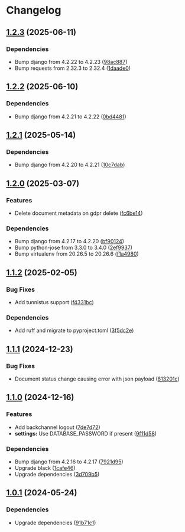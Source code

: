 # Changelog

## [1.2.3](https://github.com/City-of-Helsinki/atv/compare/atv-v1.2.2...atv-v1.2.3) (2025-06-11)


### Dependencies

* Bump django from 4.2.22 to 4.2.23 ([98ac887](https://github.com/City-of-Helsinki/atv/commit/98ac887d018248f00323e18fc3ecd9ffd32f5891))
* Bump requests from 2.32.3 to 2.32.4 ([1daade0](https://github.com/City-of-Helsinki/atv/commit/1daade012991df90c1e9e3b6b8be298bbc1c48dc))

## [1.2.2](https://github.com/City-of-Helsinki/atv/compare/atv-v1.2.1...atv-v1.2.2) (2025-06-10)


### Dependencies

* Bump django from 4.2.21 to 4.2.22 ([0bd4481](https://github.com/City-of-Helsinki/atv/commit/0bd4481e87cce88f9c6ab80ba6ed54da6c8df103))

## [1.2.1](https://github.com/City-of-Helsinki/atv/compare/atv-v1.2.0...atv-v1.2.1) (2025-05-14)


### Dependencies

* Bump django from 4.2.20 to 4.2.21 ([10c7dab](https://github.com/City-of-Helsinki/atv/commit/10c7daba4d19272ebecc9ff2fb9a3d1d8b6c8315))

## [1.2.0](https://github.com/City-of-Helsinki/atv/compare/atv-v1.1.2...atv-v1.2.0) (2025-03-07)


### Features

* Delete document metadata on gdpr delete ([fc6be14](https://github.com/City-of-Helsinki/atv/commit/fc6be140d65875b66b444c12fc89f78f996bdc81))


### Dependencies

* Bump django from 4.2.17 to 4.2.20 ([bf90124](https://github.com/City-of-Helsinki/atv/commit/bf90124346148bb5f6745e1163867e2fa31f177b))
* Bump python-jose from 3.3.0 to 3.4.0 ([2ef9937](https://github.com/City-of-Helsinki/atv/commit/2ef993742386c49d05832464622e36bc0b24e04a))
* Bump virtualenv from 20.26.5 to 20.26.6 ([f1a4980](https://github.com/City-of-Helsinki/atv/commit/f1a4980dda70603abce08b73de908694b0cd829e))

## [1.1.2](https://github.com/City-of-Helsinki/atv/compare/atv-v1.1.1...atv-v1.1.2) (2025-02-05)


### Bug Fixes

* Add tunnistus support ([f4331bc](https://github.com/City-of-Helsinki/atv/commit/f4331bcdf8d5a46731d27b5de88a12ae03c3bcdb))


### Dependencies

* Add ruff and migrate to pyproject.toml ([3f5dc2e](https://github.com/City-of-Helsinki/atv/commit/3f5dc2e31dad710abae8d362faa98566d414f872))

## [1.1.1](https://github.com/City-of-Helsinki/atv/compare/atv-v1.1.0...atv-v1.1.1) (2024-12-23)


### Bug Fixes

* Document status change causing error with json payload ([813201c](https://github.com/City-of-Helsinki/atv/commit/813201c5758f49e764fdd0be9a8f69ed1b14d4f5))

## [1.1.0](https://github.com/City-of-Helsinki/atv/compare/atv-v1.0.1...atv-v1.1.0) (2024-12-16)


### Features

* Add backchannel logout ([7de7d72](https://github.com/City-of-Helsinki/atv/commit/7de7d72427cb6c310f153efff5e03b3e1779a68a))
* **settings:** Use DATABASE_PASSWORD if present ([9f11d58](https://github.com/City-of-Helsinki/atv/commit/9f11d58b9e2c3548f2147e42a22c223a93fe1a44))


### Dependencies

* Bump django from 4.2.16 to 4.2.17 ([7921d95](https://github.com/City-of-Helsinki/atv/commit/7921d95ced8d8506adb9dfd5c11f42114b205080))
* Upgrade black ([1cafe46](https://github.com/City-of-Helsinki/atv/commit/1cafe466b905bf33f4ab29e87994998f330f70be))
* Upgrade dependencies ([3d709b5](https://github.com/City-of-Helsinki/atv/commit/3d709b50698531b48b91db2603c126fcd3bb7efa))

## [1.0.1](https://github.com/City-of-Helsinki/atv/compare/atv-v1.0.0...atv-v1.0.1) (2024-05-24)


### Dependencies

* Upgrade dependencies ([91b71c1](https://github.com/City-of-Helsinki/atv/commit/91b71c1350e6a149e27ed1e2167ce6cdbe41b30e))
